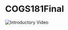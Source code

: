# COGS181Final

<img src='https://drive.google.com/file/d/1ntL6WlmStoa4YD_eUbWlFKxI2r353AAc/view?usp=sharing' title='Introductory Video' width='' alt='Introductory Video' />
